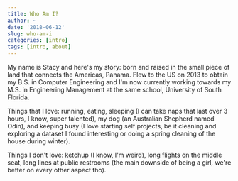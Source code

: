 ```yaml
---
title: Who Am I?
author: ~
date: '2018-06-12'
slug: who-am-i
categories: [intro]
tags: [intro, about]
---
```


My name is Stacy and here's my story: born and raised in the small piece of land that connects the Americas, Panama. Flew to the US on 2013 to obtain my B.S. in Computer Engineering and I'm now currently working towards my M.S. in Engineering Management at the same school, University of South Florida. 

Things that I love: running, eating, sleeping (I can take naps that last over 3 hours, I know, super talented), my dog (an Australian Shepherd named Odin), and keeping busy (I love starting self projects, be it cleaning and exploring a dataset I found interesting or doing a spring cleaning of the house during winter). 

Things I don't love: ketchup (I know, I'm weird), long flights on the middle seat, long lines at public restrooms (the main downside of being a girl, we're better on every other aspect tho). 